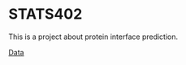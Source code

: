 # STATS402
This is a project about protein interface prediction.

[Data]([https://github.com/Rising-Stars-by-Sunshine/CSECON206_Ziyu/tree/main/CSEcon](https://zenodo.org/records/1127774#.WkLewGGnGcY))
